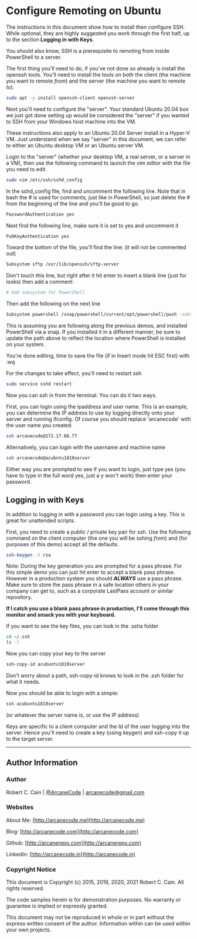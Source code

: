 # Configure Remoting on Ubuntu

The instructions in this document show how to install then configure SSH. While optional, they are highly suggested you work through the first half, up to the section **Logging in with Keys**.

You should also know, SSH is a prerequisite to remoting from inside PowerShell to a server.

The first thing you'll need to do, if you've not done so already is install the openssh tools. You'll need to install the tools on both the client (the machine you want to remote _from_) and the server (the machine you want to remote _to_).

```bash
sudo apt -y install openssh-client openssh-server
```

Next you'll need to configure the "server". Your standard Ubuntu 20.04 box we just got done setting up would be considered the "server" if you wanted to SSH from your Windows host machine into the VM.

These instructions also apply to an Ubuntu 20.04 Server install in a Hyper-V VM. Just understand when we say "server" in this document, we can refer to either an Ubuntu desktop VM or an Ubuntu server VM.

Login to the "server" (whether your desktop VM, a real server, or a server in a VM), then use the following command to launch the vim editor with the file you need to edit.

```bash
sudo vim /etc/ssh/sshd_config
```

In the sshd_config file, find and uncomment the following line. Note that in bash the # is used for comments, just like in PowerShell, so just delete the # from the beginning of the line and you'll be good to go.

```bash
PasswordAuthentication yes
```

Next find the following line, make sure it is set to yes and uncomment it

```bash
PubKeyAuthentication yes
```

Toward the bottom of the file, you'll find the line: (it will not be commented out)

```bash
Subsystem sftp /usr/lib/openssh/sftp-server
```

Don't touch this line, but right after it hit enter to insert a blank line (just for looks) then add a comment:

```bash
# Add subsystem for PowerShell
```

Then add the following on the next line

```bash
Subsystem powershell /snap/powershell/current/opt/powershell/pwsh -sshs -NoLogo -NoProfile
```

This is assuming you are following along the previous demos, and installed PowerShell via a snap. If you installed it in a different manner, be sure to update the path above to reflect the location where PowerShell is installed on your system.

You're done editing, time to save the file (if in Insert mode hit ESC first) with :wq

For the changes to take effect, you'll need to restart ssh

```bash
sudo service sshd restart
```

Now you can ssh in from the terminal. You can do it two ways.

First, you can login using the ipaddress and user name. This is an example, you can determine the IP address to use by logging directly onto your server and running ifconfig. Of course you should replace 'arcanecode' with the user name you created.

```bash
ssh arcanecode@172.17.66.77
```

Alternatively, you can login with the username and machine name

```bash
ssh arcanecode@acubntu1810server
```

Either way you are prompted to see if you want to login, just type yes (you have to type in the full word yes, just a y won't work) then enter your password. 

## Logging in with Keys

In addition to logging in with a password you can login using a key. This is great for unattended scripts.

First, you need to create a public / private key pair for ssh. Use the following command on the client computer (the one you will be sshing _from_) and (for purposes of this demo) accept all the defaults.

```bash
ssh-keygen -t rsa
```

Note: During the key generation you are prompted for a pass phrase. For this simple demo you can just hit enter to accept a blank pass phrase. However in a production system you should **_ALWAYS_** use a pass phrase. Make sure to store the pass phrase in a safe location others in your company can get to, such as a corporate LastPass account or similar repository.

**If I catch you use a blank pass phrase in production, I'll come through this monitor and smack you with your keyboard.**

If you want to see the key files, you can look in the .ssha folder

```bash
cd ~/.ssh
ls -l
```

Now you can copy your key to the server

```bash
ssh-copy-id acubuntu1810server
```

Don't worry about a path, ssh-copy-id knows to look in the .ssh folder for what it needs. 

Now you should be able to login with a simple:

```bash
ssh acubuntu1810server
```

(or whatever the server name is, or use the IP address)

Keys are specific to a client computer and the Id of the user logging into the server. Hence you'll need to create a key (using keygen) and ssh-copy it up to the target server.

---

## Author Information

### Author

Robert C. Cain | [@ArcaneCode](https://twitter.com/arcanecode) | arcanecode@gmail.com

### Websites

About Me: [http://arcanecode.me](http://arcanecode.me)

Blog: [http://arcanecode.com](http://arcanecode.com)

Github: [http://arcanerepo.com](http://arcanerepo.com)

LinkedIn: [http://arcanecode.in](http://arcanecode.in)

### Copyright Notice

This document is Copyright (c) 2015, 2019, 2020, 2021 Robert C. Cain. All rights reserved.

The code samples herein is for demonstration purposes. No warranty or guarantee is implied or expressly granted.

This document may not be reproduced in whole or in part without the express written consent of the author. Information within can be used within your own projects.
